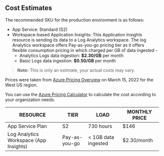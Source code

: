 ## Cost Estimates

The recommended SKU for the production environment is as follows:

* App Service: Standard (S2)
* Workspace-based Application Insights:
    This Application Insights resource is sending its data to a Log Analytics workspace.
    The log Analytics workspace offers Pay-as-you-go pricing tier as it offers flexible consumption pricing in which charged per GB of data ingested - 
    * Analytics Logs data ingestion: **$2.30/GB** per month
    * Basic Logs data ingestion: **$0.50/GB** per month

>**Note:** This is only an estimate, your actual costs may vary. 

Prices were taken from [Azure Pricing Overview](https://azure.microsoft.com/en-us/pricing/#product-pricing) on March 15, 2022 for the West US region. 

You can use the [Azure Pricing Calculator](https://azure.microsoft.com/en-us/pricing/calculator/) to calculate the cost according to your organization needs. 

|**RESOURCE**|**TIER**|**LOAD**|**MONTHLY PRICE**| 
|--------------------------|-----------------|-------------------------|--------------------------------------| 
|App Service Plan|S2|730 hours|$146| 
|Log Analytics Workspace (App Insights)|Pay-as-you-go|< 1GB data ingested| $2.30/month
